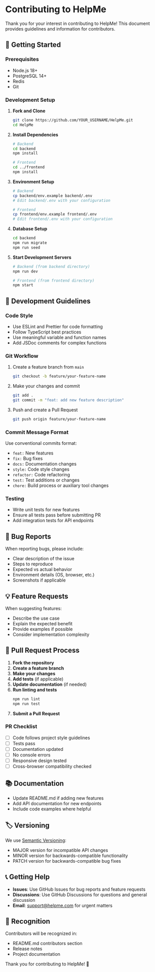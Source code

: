 # Contributing to HelpMe

Thank you for your interest in contributing to HelpMe! This document provides guidelines and information for contributors.

## 🚀 Getting Started

### Prerequisites
- Node.js 18+
- PostgreSQL 14+
- Redis
- Git

### Development Setup

1. **Fork and Clone**
   ```bash
   git clone https://github.com/YOUR_USERNAME/HelpMe.git
   cd HelpMe
   ```

2. **Install Dependencies**
   ```bash
   # Backend
   cd backend
   npm install
   
   # Frontend
   cd ../frontend
   npm install
   ```

3. **Environment Setup**
   ```bash
   # Backend
   cp backend/env.example backend/.env
   # Edit backend/.env with your configuration
   
   # Frontend
   cp frontend/env.example frontend/.env
   # Edit frontend/.env with your configuration
   ```

4. **Database Setup**
   ```bash
   cd backend
   npm run migrate
   npm run seed
   ```

5. **Start Development Servers**
   ```bash
   # Backend (from backend directory)
   npm run dev
   
   # Frontend (from frontend directory)
   npm start
   ```

## 📝 Development Guidelines

### Code Style
- Use ESLint and Prettier for code formatting
- Follow TypeScript best practices
- Use meaningful variable and function names
- Add JSDoc comments for complex functions

### Git Workflow
1. Create a feature branch from `main`
   ```bash
   git checkout -b feature/your-feature-name
   ```

2. Make your changes and commit
   ```bash
   git add .
   git commit -m "feat: add new feature description"
   ```

3. Push and create a Pull Request
   ```bash
   git push origin feature/your-feature-name
   ```

### Commit Message Format
Use conventional commits format:
- `feat:` New features
- `fix:` Bug fixes
- `docs:` Documentation changes
- `style:` Code style changes
- `refactor:` Code refactoring
- `test:` Test additions or changes
- `chore:` Build process or auxiliary tool changes

### Testing
- Write unit tests for new features
- Ensure all tests pass before submitting PR
- Add integration tests for API endpoints

## 🐛 Bug Reports

When reporting bugs, please include:
- Clear description of the issue
- Steps to reproduce
- Expected vs actual behavior
- Environment details (OS, browser, etc.)
- Screenshots if applicable

## 💡 Feature Requests

When suggesting features:
- Describe the use case
- Explain the expected benefit
- Provide examples if possible
- Consider implementation complexity

## 🔧 Pull Request Process

1. **Fork the repository**
2. **Create a feature branch**
3. **Make your changes**
4. **Add tests** (if applicable)
5. **Update documentation** (if needed)
6. **Run linting and tests**
   ```bash
   npm run lint
   npm run test
   ```
7. **Submit a Pull Request**

### PR Checklist
- [ ] Code follows project style guidelines
- [ ] Tests pass
- [ ] Documentation updated
- [ ] No console errors
- [ ] Responsive design tested
- [ ] Cross-browser compatibility checked

## 📚 Documentation

- Update README.md if adding new features
- Add API documentation for new endpoints
- Include code examples where helpful

## 🏷️ Versioning

We use [Semantic Versioning](https://semver.org/):
- MAJOR version for incompatible API changes
- MINOR version for backwards-compatible functionality
- PATCH version for backwards-compatible bug fixes

## 📞 Getting Help

- **Issues**: Use GitHub Issues for bug reports and feature requests
- **Discussions**: Use GitHub Discussions for questions and general discussion
- **Email**: support@helpme.com for urgent matters

## 🙏 Recognition

Contributors will be recognized in:
- README.md contributors section
- Release notes
- Project documentation

Thank you for contributing to HelpMe! 🎉 
